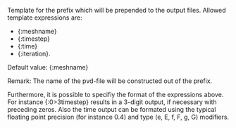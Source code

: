 Template for the prefix which will be prepended to the output files. Allowed
template expressions are:
- {:meshname}
- {:timestep}
- {:time}
- {:iteration}.

Default value: {:meshname}

Remark: The name of the pvd-file will be constructed out of the prefix.

Furthermore, it is possible to specifiy the format of the expressions above. For
instance {:0>3timestep} results in a 3-digit output, if necessary with preceding
zeros. Also the time output can be formated using the typical floating
point precision (for instance 0.4) and type (e, E, f, F, g, G) modifiers.
